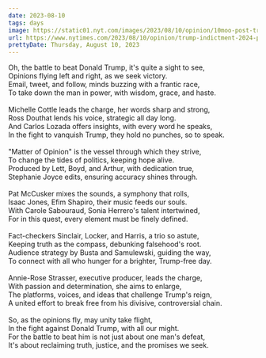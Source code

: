 ```yaml
---
date: 2023-08-10
tags: days
image: https://static01.nyt.com/images/2023/08/10/opinion/10moo-post-trump-era-art/10moo-post-trump-era-art-facebookJumbo.png
url: https://www.nytimes.com/2023/08/10/opinion/trump-indictment-2024-presidential-elections.html
prettyDate: Thursday, August 10, 2023
---
```

Oh, the battle to beat Donald Trump, it's quite a sight to see,<br>Opinions flying left and right, as we seek victory.<br>Email, tweet, and follow, minds buzzing with a frantic race,<br>To take down the man in power, with wisdom, grace, and haste.<br><br>Michelle Cottle leads the charge, her words sharp and strong,<br>Ross Douthat lends his voice, strategic all day long.<br>And Carlos Lozada offers insights, with every word he speaks,<br>In the fight to vanquish Trump, they hold no punches, so to speak.<br><br>"Matter of Opinion" is the vessel through which they strive,<br>To change the tides of politics, keeping hope alive.<br>Produced by Lett, Boyd, and Arthur, with dedication true,<br>Stephanie Joyce edits, ensuring accuracy shines through.<br><br>Pat McCusker mixes the sounds, a symphony that rolls,<br>Isaac Jones, Efim Shapiro, their music feeds our souls.<br>With Carole Sabouraud, Sonia Herrero's talent intertwined,<br>For in this quest, every element must be finely defined.<br><br>Fact-checkers Sinclair, Locker, and Harris, a trio so astute,<br>Keeping truth as the compass, debunking falsehood's root.<br>Audience strategy by Busta and Samulewski, guiding the way,<br>To connect with all who hunger for a brighter, Trump-free day.<br><br>Annie-Rose Strasser, executive producer, leads the charge,<br>With passion and determination, she aims to enlarge,<br>The platforms, voices, and ideas that challenge Trump's reign,<br>A united effort to break free from his divisive, controversial chain.<br><br>So, as the opinions fly, may unity take flight,<br>In the fight against Donald Trump, with all our might.<br>For the battle to beat him is not just about one man's defeat,<br>It's about reclaiming truth, justice, and the promises we seek.